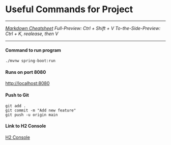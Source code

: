 # Useful Commands for Project

---

_[Markdown Cheatsheet](https://www.markdownguide.org/cheat-sheet/)
Full-Preview: Ctrl + Shift + V
To-the-Side-Preview: Ctrl + K, realease, then V_

---

#### Command to run program

```
./mvnw spring-boot:run
```

#### Runs on port 8080

[http://localhost:8080](http://localhost:8080)

#### Push to Git

```
git add .
git commit -m "Add new feature"
git push -u origin main
```

#### Link to H2 Console

[H2 Console](http://localhost:8080/h2-console)
